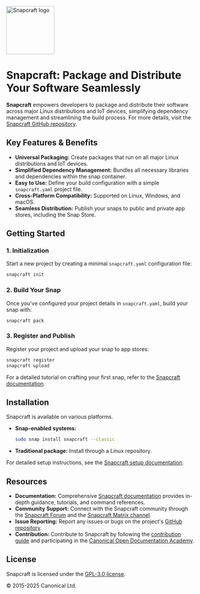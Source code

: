 <img src="https://dashboard.snapcraft.io/site_media/appmedia/2018/04/Snapcraft-logo-bird.png" alt="Snapcraft logo" style="height: 128px; display: block">

# Snapcraft: Package and Distribute Your Software Seamlessly

**Snapcraft** empowers developers to package and distribute their software across major Linux distributions and IoT devices, simplifying dependency management and streamlining the build process.  For more details, visit the [Snapcraft GitHub repository](https://github.com/canonical/snapcraft).

## Key Features & Benefits

*   **Universal Packaging:** Create packages that run on all major Linux distributions and IoT devices.
*   **Simplified Dependency Management:**  Bundles all necessary libraries and dependencies within the snap container.
*   **Easy to Use:** Define your build configuration with a simple `snapcraft.yaml` project file.
*   **Cross-Platform Compatibility:** Supported on Linux, Windows, and macOS.
*   **Seamless Distribution:** Publish your snaps to public and private app stores, including the Snap Store.

## Getting Started

### 1. Initialization

Start a new project by creating a minimal `snapcraft.yaml` configuration file:

```bash
snapcraft init
```

### 2. Build Your Snap

Once you've configured your project details in `snapcraft.yaml`, build your snap with:

```bash
snapcraft pack
```

### 3. Register and Publish

Register your project and upload your snap to app stores:

```bash
snapcraft register
snapcraft upload
```

For a detailed tutorial on crafting your first snap, refer to the [Snapcraft documentation](https://documentation.ubuntu.com/snapcraft/stable/tutorials/craft-a-snap).

## Installation

Snapcraft is available on various platforms.

*   **Snap-enabled systems:**

    ```bash
    sudo snap install snapcraft --classic
    ```
*   **Traditional package:** Install through a Linux repository.

For detailed setup instructions, see the [Snapcraft setup documentation](https://documentation.ubuntu.com/snapcraft/stable/how-to/setup/set-up-snapcraft).

## Resources

*   **Documentation:**  Comprehensive [Snapcraft documentation](https://documentation.ubuntu.com/snapcraft/stable) provides in-depth guidance, tutorials, and command references.
*   **Community Support:** Connect with the Snapcraft community through the [Snapcraft Forum](https://forum.snapcraft.io) and the [Snapcraft Matrix channel](https://matrix.to/#/#snapcraft:ubuntu.com).
*   **Issue Reporting:** Report any issues or bugs on the project's [GitHub repository](https://github.com/canonical/snapcraft/issues).
*   **Contribution:** Contribute to Snapcraft by following the [contribution guide](CONTRIBUTING.md) and participating in the [Canonical Open Documentation Academy](https://github.com/canonical/open-documentation-academy).

## License

Snapcraft is licensed under the [GPL-3.0 license](LICENSE).

© 2015-2025 Canonical Ltd.